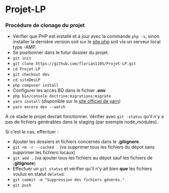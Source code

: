 # Projet-LP
### Procédure de clonage du projet
* Vérifier que PHP est installé et à jour avec la commande `php -v`, sinon installer la dernière version soit sur le [site php](https://www.php.net/downloads.php) soit via un serveur local type -AMP.
* Se positionner dans le futur dossier du projet.
* `git init`
* `git clone https://github.com/florian1105/Projet-LP.git`
* `cd Projet-LP`
* `git checkout dev`
* `cd siteDesLP`
* `php composer install`
* Configurer les accès BD dans le fichier **.env**
* `php bin/console doctrine:migrations:migrate`
* `yarn install` (disponible sur le [site officiel de yarn](https://yarnpkg.com/lang/fr/docs/install/))
* `yarn encore dev --watch`

À ce stade le projet devrait fonctionner. Vérifier avec `git -status` qu'il n'y a pas de fichiers générables dans le staging (par exemple node_modules).

Si c'est le cas, effectuer :
* Ajouter les dossiers et fichiers concernés dans le **.gitignore**.
* `git rm -r --cached .` (va supprimer tous les fichiers du dépot sans supprimer les fichiers locaux)
* `git add .` (va ajouter tous les fichiers au dépot sauf les fichiers de **.gitignore**)
* Effectuer un `git status` et vérifier qu'il n'y ait bien **que** les fichiers voulus en statut `deleted`.
* `git commit -m "Suppression des fichiers générés."`
* `git push`
